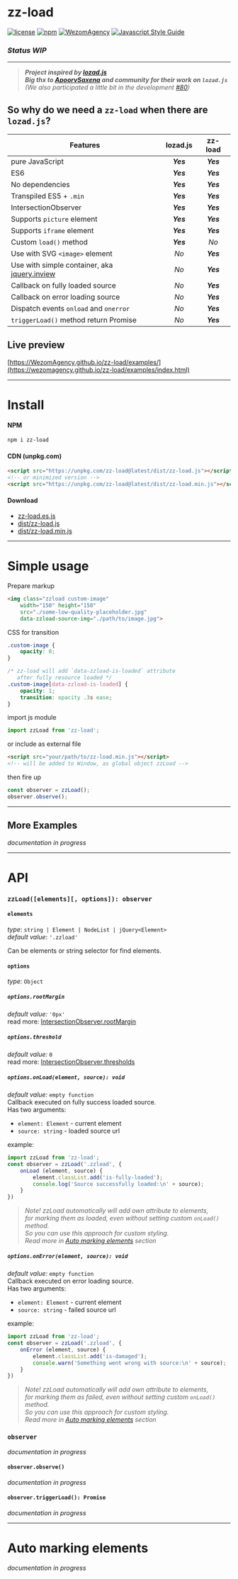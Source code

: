 # zz-load

[![license](https://img.shields.io/badge/License-MIT-blue.svg)](https://github.com/WezomAgency/zz-load/blob/master/LICENSE)
[![npm](https://img.shields.io/badge/npm-install-orange.svg)](https://www.npmjs.com/package/zz-load)
[![WezomAgency](https://img.shields.io/badge/wezom-agency-red.svg)](https://github.com/WezomAgency)
[![Javascript Style Guide](https://img.shields.io/badge/code_style-wezom_relax-red.svg)](https://github.com/WezomAgency/eslint-config-wezom-relax)

### _Status WIP_

---

> _**Project inspired by [lozad.js](https://github.com/ApoorvSaxena/lozad.js)**_  
> _**Big thx to [ApoorvSaxena](https://github.com/ApoorvSaxena) and community for their work on `lozad.js`**_  
> _(We also participated a little bit in the development [#80](https://github.com/ApoorvSaxena/lozad.js/pull/80))_

## So why do we need a `zz-load` when there are `lozad.js`?

| Features                                     | lozad.js  | zz-load   |
| -------------------------------------------- | :-------: | :-------: |
| pure JavaScript                              | _**Yes**_ | _**Yes**_ |
| ES6                                          | _**Yes**_ | _**Yes**_ |
| No dependencies                              | _**Yes**_ | _**Yes**_ |
| Transpiled ES5 + `.min`                      | _**Yes**_ | _**Yes**_ |
| IntersectionObserver                         | _**Yes**_ | _**Yes**_ |
| Supports `picture` element                   | _**Yes**_ | _**Yes**_ |
| Supports `iframe` element                    | _**Yes**_ | _**Yes**_ |
| Custom `load()` method                       | _**Yes**_ | _No_      |
| Use with SVG `<image>` element               | _No_      | _**Yes**_ |
| Use with simple container, aka [jquery.inview](https://github.com/protonet/jquery.inview) | _No_      | _**Yes**_ |
| Callback on fully loaded source              | _No_      | _**Yes**_ |
| Callback on error loading source             | _No_      | _**Yes**_ |
| Dispatch events `onload` and `onerror`       | _No_      | _**Yes**_ |
| `triggerLoad()` method return Promise        | _No_      | _**Yes**_ |


## Live preview

[https://WezomAgency.github.io/zz-load/examples/](https://wezomagency.github.io/zz-load/examples/index.html)

--- 


# Install

#### NPM

```bash
npm i zz-load
```

#### CDN (unpkg.com)

```html
<script src="https://unpkg.com/zz-load@latest/dist/zz-load.js"></script>
<!-- or minimized version -->
<script src="https://unpkg.com/zz-load@latest/dist/zz-load.min.js"></script>
```

#### Download

- [zz-load.es.js](https://unpkg.com/zz-load@latest/zz-load.es.js)
- [dist/zz-load.js](https://unpkg.com/zz-load@latest/dist/zz-load.js)
- [dist/zz-load.min.js](https://unpkg.com/zz-load@latest/dist/zz-load.min.js)

---

# Simple usage

Prepare markup

```html
<img class="zzload custom-image" 
    width="150" height="150"
    src="./some-low-quality-placeholder.jpg"
    data-zzload-source-img="./path/to/image.jpg">
```

CSS for transition

```css
.custom-image {
    opacity: 0;
}

/* zz-load will add `data-zzload-is-loaded` attribute
   after fully resource loaded */
.custom-image[data-zzload-is-loaded] {
    opacity: 1;
    transition: opacity .3s ease;
}
```


import js module

```js
import zzLoad from 'zz-load';
```

or include as external file

```html
<script src="your/path/to/zz-load.min.js"></script>
<!-- will be added to Window, as global object zzLoad -->
```

then fire up

```js
const observer = zzLoad();
observer.observe();
```

---

## More Examples

_documentation in progress_

---

# API

### `zzLoad([elements][, options]): observer`

#### `elements`

_type_: `string | Element | NodeList | jQuery<Element>`  
_default value_: `'.zzload'`

Can be elements or string selector for find elements.




#### `options`

_type:_ `Object`

##### `options.rootMargin`

_default value:_ `'0px'`  
read more: [IntersectionObserver.rootMargin](https://developer.mozilla.org/en-US/docs/Web/API/IntersectionObserver/rootMargin)




##### `options.threshold`

_default value:_ `0`  
read more: [IntersectionObserver.thresholds](https://developer.mozilla.org/en-US/docs/Web/API/IntersectionObserver/thresholds)





##### `options.onLoad(element, source): void`

_default value:_ `empty function`  
Callback executed on fully success loaded source.  
Has two arguments:

- `element: Element` - current element
- `source: string` - loaded source url 

example:

```js
import zzLoad from 'zz-load';
const observer = zzLoad('.zzload', {
    onLoad (element, source) {
        element.classList.add('is-fully-loaded');
        console.log('Source successfully loaded:\n' + source);
    }
})
```


> _Note! zzLoad automatically will add own attribute to elements,_  
> _for marking them as loaded, even without setting custom `onLoad()` method._   
> _So you can use this approach for custom styling._  
> _Read more in [Auto marking elements](#auto-marking-elements) section_






##### `options.onError(element, source): void`

_default value:_ `empty function`  
Callback executed on error loading source.  
Has two arguments:

- `element: Element` - current element
- `source: string` - failed source url 

example:

```js
import zzLoad from 'zz-load';
const observer = zzLoad('.zzload', {
    onError (element, source) {
        element.classList.add('is-damaged');
        console.warn('Something went wrong with source:\n' + source);
    }
})
```


> _Note! zzLoad automatically will add own attribute to elements,_  
> _for marking them as failed, even without setting custom `onLoad()` method._   
> _So you can use this approach for custom styling._  
> _Read more in [Auto marking elements](#auto-marking-elements) section_

### `observer`

_documentation in progress_

#### `observer.observe()`

_documentation in progress_

#### `observer.triggerLoad(): Promise`

_documentation in progress_

---

# Auto marking elements

_documentation in progress_


